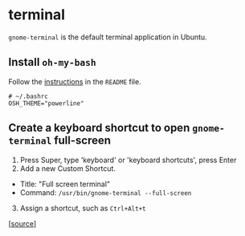 # terminal

`gnome-terminal` is the default terminal application in Ubuntu.

## Install `oh-my-bash`

Follow the
[instructions](https://github.com/ohmybash/oh-my-bash#basic-installation)
in the `README` file.

```
# ~/.bashrc
OSH_THEME="powerline"
```

## Create a keyboard shortcut to open `gnome-terminal` full-screen

1. Press Super, type 'keyboard' or 'keyboard shortcuts', press Enter
2. Add a new Custom Shortcut.
  - Title: "Full screen terminal"
  - Command: `/usr/bin/gnome-terminal --full-screen`
3. Assign a shortcut, such as `Ctrl+Alt+t`

[[source](https://askubuntu.com/questions/142487/how-to-start-terminal-in-full-screen)]
